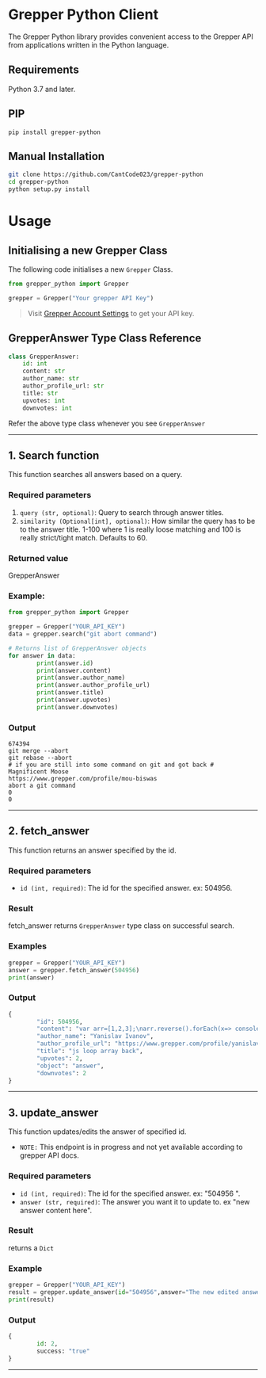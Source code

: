# Grepper Python Client
The Grepper Python library provides convenient access to the Grepper API from applications written in the Python language.

## Requirements
Python 3.7 and later.

## PIP
```
pip install grepper-python
```

## Manual Installation
```bash
git clone https://github.com/CantCode023/grepper-python
cd grepper-python
python setup.py install
```


# Usage

## Initialising a new Grepper Class
The following code initialises a new `Grepper` Class.

```py
from grepper_python import Grepper

grepper = Grepper("Your grepper API Key")
```
> Visit [Grepper Account Settings](https://www.grepper.com/app/settings-account.php) to get your API key.


## GrepperAnswer Type Class Reference 
```py
class GrepperAnswer:
    id: int
    content: str
    author_name: str
    author_profile_url: str
    title: str
    upvotes: int
    downvotes: int
```
Refer the above type class whenever you see `GrepperAnswer`

---
## 1. Search function

This function searches all answers based on a query.

### Required parameters

1. ``query (str, optional)``: Query to search through answer titles.
2. ``similarity (Optional[int], optional)``: How similar the query has to be to the answer title. 1-100 where 1 is really loose matching and 100 is really strict/tight match. Defaults to 60.

### Returned value

GrepperAnswer

### Example:

```py
from grepper_python import Grepper

grepper = Grepper("YOUR_API_KEY")
data = grepper.search("git abort command")

# Returns list of GrepperAnswer objects
for answer in data:
		print(answer.id)
		print(answer.content)
		print(answer.author_name)
		print(answer.author_profile_url)
		print(answer.title)
		print(answer.upvotes)
		print(answer.downvotes)
```

### Output

```
674394
git merge --abort
git rebase --abort 
# if you are still into some command on git and got back # 
Magnificent Moose
https://www.grepper.com/profile/mou-biswas
abort a git command
0
0
```
---

## 2. fetch_answer
This function returns an answer specified by the id.

### Required parameters
 - `id (int, required)`: The id for the specified answer. ex: 504956.
### Result 
fetch_answer returns `GrepperAnswer` type class on successful search.

### Examples
```py
grepper = Grepper("YOUR_API_KEY")
answer = grepper.fetch_answer(504956)
print(answer)
```
### Output
```py
{
		"id": 504956,
		"content": "var arr=[1,2,3];\narr.reverse().forEach(x=> console.log(x))",
		"author_name": "Yanislav Ivanov",
		"author_profile_url": "https://www.grepper.com/profile/yanislav-ivanov-r2lfrl14s6xy",
		"title": "js loop array back",
		"upvotes": 2,
		"object": "answer",
		"downvotes": 2
}
```
---

## 3. update_answer
This function updates/edits the answer of specified id.
- `NOTE:` This endpoint is in progress and not yet available according to grepper API docs.

### Required parameters
 - `id (int, required)`: The id for the specified answer. ex: "504956 ".
 - `answer (str, required)`: The answer you want it to update to. ex "new answer content here".

### Result
returns a `Dict`

### Example
```py
grepper = Grepper("YOUR_API_KEY")
result = grepper.update_answer(id="504956",answer="The new edited answer")
print(result)
```

### Output
```py
{
		id: 2,
		success: "true"
}
```
---
